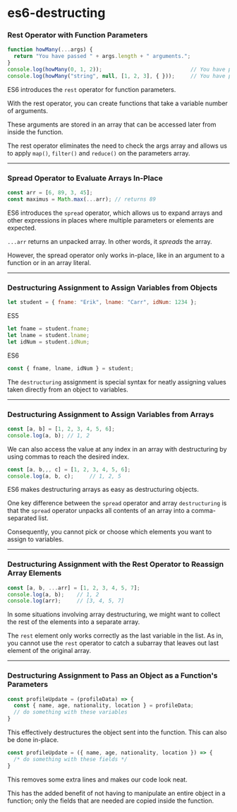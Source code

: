 # es6-destructing

### Rest Operator with Function Parameters
```js
function howMany(...args) {
  return "You have passed " + args.length + " arguments.";
}
console.log(howMany(0, 1, 2));                            // You have passed 3 arguments
console.log(howMany("string", null, [1, 2, 3], { }));     // You have passed 4 arguments.
```
ES6 introduces the `rest` operator for function parameters. 

With the rest operator, you can create functions that take a variable number of arguments. 

These arguments are stored in an array that can be accessed later from inside the function.

The rest operator eliminates the need to check the args array and allows us to apply `map()`, `filter()` and `reduce()` on the parameters array.

___

### Spread Operator to Evaluate Arrays In-Place
```js
const arr = [6, 89, 3, 45];
const maximus = Math.max(...arr); // returns 89
```
ES6 introduces the `spread` operator, which allows us to expand arrays and other expressions in places where multiple parameters or elements are expected.

`...arr` returns an unpacked array. In other words, it _spreads_ the array.

However, the spread operator only works in-place, like in an argument to a function or in an array literal.

___

### Destructuring Assignment to Assign Variables from Objects
```js
let student = { fname: "Erik", lname: "Carr", idNum: 1234 };
```

ES5
```js
let fname = student.fname;
let lname = student.lname;
let idNum = student.idNum;
```

ES6
```js
const { fname, lname, idNum } = student;
```
The `destructuring` assignment is special syntax for neatly assigning values taken directly from an object to variables.

___

### Destructuring Assignment to Assign Variables from Arrays
```js
const [a, b] = [1, 2, 3, 4, 5, 6];
console.log(a, b); // 1, 2
```

We can also access the value at any index in an array with destructuring by using commas to reach the desired index.
```js
const [a, b,,, c] = [1, 2, 3, 4, 5, 6];
console.log(a, b, c);     // 1, 2, 5
```
ES6 makes destructuring arrays as easy as destructuring objects.

One key difference between the `spread` operator and array `destructuring` is that the `spread` operator unpacks all contents of an array into a comma-separated list. 

Consequently, you cannot pick or choose which elements you want to assign to variables.

___

### Destructuring Assignment with the Rest Operator to Reassign Array Elements
```js
const [a, b, ...arr] = [1, 2, 3, 4, 5, 7];
console.log(a, b);    // 1, 2
console.log(arr);     // [3, 4, 5, 7]
```
In some situations involving array destructuring, we might want to collect the rest of the elements into a separate array.

The `rest` element only works correctly as the last variable in the list. As in, you cannot use the `rest` operator to catch a subarray that leaves out last element of the original array.

___

### Destructuring Assignment to Pass an Object as a Function's Parameters
```js
const profileUpdate = (profileData) => {
  const { name, age, nationality, location } = profileData;
  // do something with these variables
}
```
This effectively destructures the object sent into the function. This can also be done in-place.
```js
const profileUpdate = ({ name, age, nationality, location }) => {
  /* do something with these fields */
}
```
This removes some extra lines and makes our code look neat.

This has the added benefit of not having to manipulate an entire object in a function; only the fields that are needed are copied inside the function.
